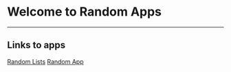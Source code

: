 # Welcome to Random Apps
---

## Links to apps

[Random Lists](random-lists)
[Random App](randomapp)


